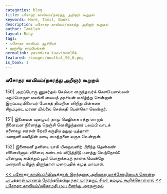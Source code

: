 ```yaml
---  
categories: blog  
title: யசோதர காவியம்/நகரத்து அறிஞர் கூறுதல்
keywords: More, Tamil, Books  
description: யசோதர காவியம்/நகரத்து அறிஞர் கூறுதல்
author: Tamilan  
layout: Ruby  
tags:     
- யசோதர காவியம் ஆசிரியர்
- ஐஞ்சிறு காப்பியங்கள்
permalink: yasodara_kaaviyam104  
featured: /images/noolkal_96_6.png  
is_book: 1
---  
```



### யசோதர காவியம்/நகரத்து அறிஞர் கூறுதல்

150| அறப்பொரு ணுகர்தல் செல்லா னருந்தவர்க் கௌ¤யனல்லன்  
மறப்பொருள் மயங்கி வையத் தரசியன் மகிழ்ந்து சென்றான்  
இறப்பவு மிளையர் போகத் திவறின னிறிது யின்கண  
சிறப்புடை மரண மில்லை செல்கதி யென்கொ லென்றார்.

151| இனையன வுழையர் தாமு மெழினக ரத்து ளாரும்  
நினைவன நினைந்து நெஞ்சி னெகிழ்ந்தனர் புலம்பி வாடக்  
கனைகழ லரசன் றேவி கருதிய ததுமு டித்தாள்  
மனநனி வலிதின் வாடி மைந்தனை வருக வென்றாள்.

152| இனையனீ தனியை யாகி யிறைவனிற் பிரிந்த தென்கண்  
வினையினால் விளைவு கண்டாய் விடுத்திடு மனத்து வெந்நோய்¢  
புனைமுடி கவித்துப் பூமி பொதுக்கடிந் தாள்க வென்றே  
மனநனி மகிழ்ந் திருந்தாள் மறைபதிக் கமுத மாவாள்.

[<< யசோதர காவியம்/விஷத்தால் இறந்ததை அறியாது மாக்கோழியைக் கொன்ற பாபத்தால் மரணம் நேர்ந்ததென்று நகர மாந்தருட் சிலர் தம்முட் கூறிக்கொள்ளல்](yasodara_kaaviyam103) [<< யசோதர காவியம்/யசோமதி முடிபுனைந்து அரசனாதல்](yasodara_kaaviyam105)


